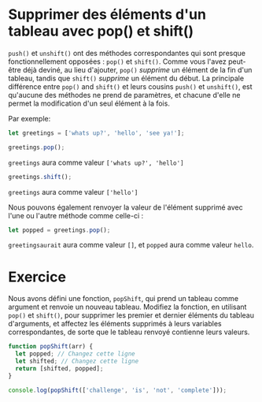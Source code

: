 # Supprimer des éléments d'un tableau avec pop() et shift()

`push()` et `unshift()` ont des méthodes correspondantes qui sont presque fonctionnellement opposées : `pop()` et `shift()`. Comme vous l'avez peut-être déjà deviné, au lieu d'ajouter, `pop()` _supprime_ un élément de la fin d'un tableau, tandis que `shift()` _supprime_ un élément du début. La principale différence entre `pop()` and `shift()` et leurs cousins `push()` et `unshift()`, est qu'aucune des méthodes ne prend de paramètres, et chacune d'elle ne permet la modification d'un seul élément à la fois.

Par exemple:

```js
let greetings = ['whats up?', 'hello', 'see ya!'];

greetings.pop();
```

`greetings` aura comme valeur `['whats up?', 'hello']`

```js
greetings.shift();
```

`greetings` aura comme valeur `['hello']`

Nous pouvons également renvoyer la valeur de l'élément supprimé avec l'une ou l'autre méthode comme celle-ci :

```js
let popped = greetings.pop();
```

`greetingsaurait` aura comme valeur `[]`, et `popped` aura comme valeur `hello`.

# Exercice

Nous avons défini une fonction, `popShift`, qui prend un tableau comme argument et renvoie un nouveau tableau. Modifiez la fonction, en utilisant `pop()` et `shift()`, pour supprimer les premier et dernier éléments du tableau d'arguments, et affectez les éléments supprimés à leurs variables correspondantes, de sorte que le tableau renvoyé contienne leurs valeurs.

```js
function popShift(arr) {
  let popped; // Changez cette ligne
  let shifted; // Changez cette ligne
  return [shifted, popped];
}

console.log(popShift(['challenge', 'is', 'not', 'complete']));
```
